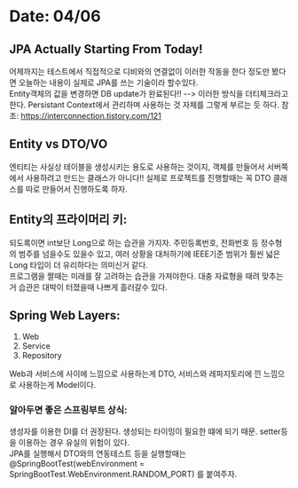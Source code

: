 # Date: 04/06

## JPA Actually Starting From Today!
어제까지는 테스트에서 직접적으로 디비와의 연결없이 이러한 작동을 한다 정도만 봤다면 오늘하는 내용이 실제로 JPA를 쓰는 기술이라 할수있다.   
Entity객체의 값을 변경하면 DB update가 완료된다!! --> 이러한 방식을 더티체크라고 한다. Persistant Context에서 관리하며 사용하는 것 자체를 그렇게 부르는 듯 하다. 
참조: https://interconnection.tistory.com/121    


## Entity vs DTO/VO
엔티티는 사실상 테이블을 생성시키는 용도로 사용하는 것이지, 객체를 만들어서 서버쪽에서 사용하려고 만드는 클래스가 아니다!! 실제로 프로젝트를 진행할때는 꼭 DTO 클래스를 따로 만들어서 진행하도록 하자.  

## Entity의 프라이머리 키:
되도록이면 int보단 Long으로 하는 습관을 가지자. 주민등록번호, 전화번호 등 정수형의 범주를 넘을수도 있을수 있고, 여러 상황을 대처하기에 IEEE기준 범위가 훨씬 넓은 Long 타입이 더 유리하다는 의미신거 같다.  
프로그램을 짤때는 미래를 잘 고려하는 습관을 가져야한다. 대충 자료형을 때려 맞추는거 습관은 대박이 터졌을때 나쁘게 흘러갈수 있다.  

## Spring Web Layers:
1. Web  
2. Service  
3. Repository  

Web과 서비스에 사이에 느낌으로 사용하는게 DTO, 서비스와 레파지토리에 낀 느낌으로 사용하는게 Model이다.

### 알아두면 좋은 스프링부트 상식:    
생성자를 이용한 DI를 더 권장된다. 생성되는 타이밍이 필요한 떄에 되기 때문. setter등을 이용하는 경우 유실의 위험이 있다.  
JPA를 실행해서 DTO와의 연동테스트 등을 실행할때는 @SpringBootTest(webEnvironment = SpringBootTest.WebEnvironment.RANDOM_PORT) 를 붙여주자.  

